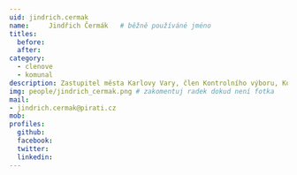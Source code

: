 ```yaml
---
uid: jindrich.cermak
name:     Jindřich Čermák  	# běžně používáné jméno
titles:
  before:
  after:
category:
  - clenove
  - komunal
description: Zastupitel města Karlovy Vary, člen Kontrolního výboru, Komise pro otevřenou společnost a nové technologie a Komise pro řešení otázek bezpečnosti kraje
img: people/jindrich_cermak.png # zakomentuj radek dokud není fotka
mail:
- jindrich.cermak@pirati.cz
mob:
profiles:
  github:
  facebook:
  twitter:
  linkedin:
---
```



